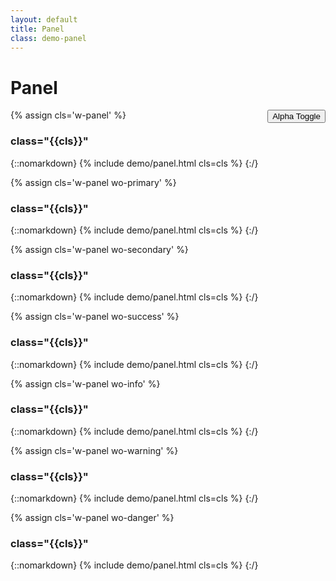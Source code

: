 ```yaml
---
layout: default
title: Panel
class: demo-panel
---
```


# Panel
<button id='w-panel-demo-color-toggle' class='w-button wo-primary' style="float:right">Alpha Toggle</button>

{% assign cls='w-panel' %}
### class="{{cls}}"
{::nomarkdown}
{% include demo/panel.html cls=cls %}
{:/}

{% assign cls='w-panel wo-primary' %}
### class="{{cls}}"
{::nomarkdown}
{% include demo/panel.html cls=cls %}
{:/}

{% assign cls='w-panel wo-secondary' %}
### class="{{cls}}"
{::nomarkdown}
{% include demo/panel.html cls=cls %}
{:/}

{% assign cls='w-panel wo-success' %}
### class="{{cls}}"
{::nomarkdown}
{% include demo/panel.html cls=cls %}
{:/}

{% assign cls='w-panel wo-info' %}
### class="{{cls}}"
{::nomarkdown}
{% include demo/panel.html cls=cls %}
{:/}

{% assign cls='w-panel wo-warning' %}
### class="{{cls}}"
{::nomarkdown}
{% include demo/panel.html cls=cls %}
{:/}

{% assign cls='w-panel wo-danger' %}
### class="{{cls}}"
{::nomarkdown}
{% include demo/panel.html cls=cls %}
{:/}
